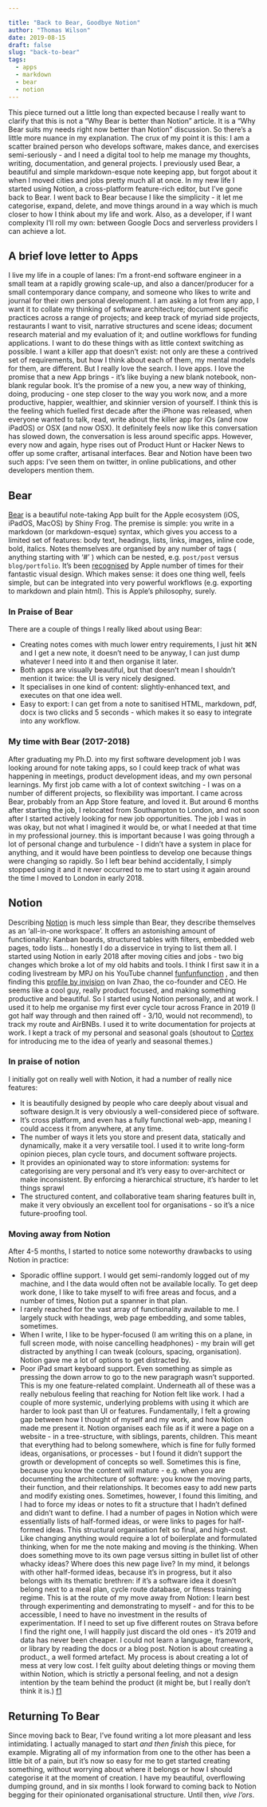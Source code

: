 ```yaml
---

title: "Back to Bear, Goodbye Notion"
author: "Thomas Wilson"
date: 2019-08-15
draft: false
slug: "back-to-bear"
tags:
  - apps
  - markdown
  - bear
  - notion
---
```


This piece turned out a little long than expected because I really want to clarify that this is not a “Why Bear is better than Notion” article. It is a “Why Bear suits my needs right now better than Notion” discussion. So there’s a little more nuance in my explanation.
The crux of my point it is this: I am a scatter brained person who develops software, makes dance, and exercises semi-seriously - and I need a digital tool to help me manage my thoughts, writing, documentation, and general projects. I previously used Bear, a beautiful and simple markdown-esque note keeping app, but forgot about it when I moved cities and jobs pretty much all at once. In my new life I started using Notion, a cross-platform feature-rich editor, but I’ve gone back to Bear.
I went back to Bear because I like the simplicity - it let me categorise, expand, delete, and move things around in a way which is much closer to how I think about my life and work. Also, as a developer, if I want complexity I’ll roll my own: between Google Docs and serverless providers I can achieve a lot.

## A brief love letter to Apps

I live my life in a couple of lanes: I’m a front-end software engineer in a small team at a rapidly growing scale-up, and also a dancer/producer for a small contemporary dance company, and someone who likes to write and journal for their own personal development. I am asking a lot from any app, I want it to collate my thinking of software architecture; document specific practices across a range of projects; and keep track of myriad side projects, restaurants I want to visit, narrative structures and scene ideas; document research material and my evaluation of it; and outline workflows for funding applications. I want to do these things with as little context switching as possible. I want a killer app that doesn’t exist: not only are these a contrived set of requirements, but how I think about each of them, my mental models for them, are different.
But I really love the search. I love apps. I love the promise that a new App brings - it’s like buying a new blank notebook, non-blank regular book. It’s the promise of a new you, a new way of thinking, doing, producing - one step closer to the way you work now, and a more productive, happier, wealthier, and skinnier version of yourself. I think this is the feeling which fuelled first decade after the iPhone was released, when everyone wanted to talk, read, write about the killer app for iOs (and now iPadOS) or OSX (and now OSX).
It definitely feels now like this conversation has slowed down, the conversation is less around specific apps. However, every now and again, hype rises out of Product Hunt or Hacker News to offer up some crafter, artisanal interfaces. Bear and Notion have been two such apps: I’ve seen them on twitter, in online publications, and other developers mention them.

## Bear

[Bear](https://bear.app) is a beautiful note-taking App built for the Apple ecosystem (iOS, iPadOS, MacOS) by Shiny Frog. The premise is simple: you write in a markdown (or markdown-esque) syntax, which gives you access to a limited set of features: body text, headings, lists, links, images, inline code, bold, italics. Notes themselves are organised by any number of tags ( anything starting with ‘#’ ) which can be nested, e.g. `post/post` versus `blog/portfolio`. It’s been [recognised](https://blog.bear.app/2017/06/thank-you-yes-you-for-our-2017-apple-design-award/) by Apple number of times for their fantastic visual design. Which makes sense: it does one thing well, feels simple, but can be integrated into very powerful workflows (e.g. exporting to markdown and plain html). This is Apple’s philosophy, surely.

### In Praise of Bear

There are a couple of things I really liked about using Bear:

- Creating notes comes with much lower entry requirements, I just hit ⌘N and I get a new note, it doesn’t need to be anyway, I can just dump whatever I need into it and then organise it later.
- Both apps are visually beautiful, but that doesn’t mean I shouldn’t mention it twice: the UI is very nicely designed.
- It specialises in one kind of content: slightly-enhanced text, and executes on that one idea well.
- Easy to export: I can get from a note to sanitised HTML, markdown, pdf, docx is two clicks and 5 seconds - which makes it so easy to integrate into any workflow.

### My time with Bear (2017-2018)

After graduating my Ph.D. into my first software development job I was looking around for note taking apps, so I could keep track of what was happening in meetings, product development ideas, and my own personal learnings. My first job came with a lot of context switching - I was on a number of different projects, so flexibility was important.
I came across Bear, probably from an App Store feature, and loved it. But around 6 months after starting the job, I relocated from Southampton to London, and not soon after I started actively looking for new job opportunities. The job I was in was okay, but not what I imagined it would be, or what I needed at that time in my professional journey. this is important because I was going through a lot of personal change and turbulence - I didn’t have a system in place for anything, and it would have been pointless to develop one because things were changing so rapidly.
So I left bear behind accidentally, I simply stopped using it and it never occurred to me to start using it again around the time I moved to London in early 2018.

## Notion

Describing [Notion](https://www.notion.so) is much less simple than Bear, they describe themselves as an ‘all-in-one workspace’. It offers an astonishing amount of functionality: Kanban boards, structured tables with filters, embedded web pages, todo lists… honestly I do a disservice in trying to list them all.
I started using Notion in early 2018 after moving cities and jobs - two big changes which broke a lot of my old habits and tools. I think I first saw it in a coding livestream by MPJ on his YouTube channel [funfunfunction](https://www.youtube.com/channel/UCO1cgjhGzsSYb1rsB4bFe4Q) , and then finding this [profile by invision](https://www.invisionapp.com/inside-design/ivan-zhou-notion-interview/) on Ivan Zhao, the co-founder and CEO. He seems like a cool guy, really product focused, and making something productive and beautiful. So I started using Notion personally, and at work.
I used it to help me organise my first ever cycle tour across France in 2019 (I got half way through and then rained off - 3/10, would not recommend), to track my route and AirBNBs. I used it to write documentation for projects at work. I kept a track of my personal and seasonal goals (shoutout to [Cortex](https://www.relay.fm/cortex/79) for introducing me to the idea of yearly and seasonal themes.)

### In praise of notion

I initially got on really well with Notion, it had a number of really nice features:

- It is beautifully designed by people who care deeply about visual and software design.It is very obviously a well-considered piece of software.
- It’s cross platform, and even has a fully functional web-app, meaning I could access it from anywhere, at any time.
- The number of ways it lets you store and present data, statically and dynamically, make it a very versatile tool. I used it to write long-form opinion pieces, plan cycle tours, and document software projects.
- It provides an opinionated way to store information: systems for categorising are very personal and it’s very easy to over-architect or make inconsistent. By enforcing a hierarchical structure, it’s harder to let things sprawl
- The structured content, and collaborative team sharing features built in, make it very obviously an excellent tool for organisations - so it’s a nice future-proofing tool.

### Moving away from Notion

After 4-5 months, I started to notice some noteworthy drawbacks to using Notion in practice:

- Sporadic offline support. I would get semi-randomly logged out of my machine, and I the data would often not be available locally. To get deep work done, I like to take myself to wifi free areas and focus, and a number of times, Notion put a spanner in that plan.
- I rarely reached for the vast array of functionality available to me. I largely stuck with headings, web page embedding, and some tables, sometimes.
- When I write, I like to be hyper-focused (I am writing this on a plane, in full screen mode, with noise cancelling headphones) - my brain will get distracted by anything I can tweak (colours, spacing, organisation). Notion gave me a lot of options to get distracted by.
- Poor iPad smart keyboard support. Even something as simple as pressing the down arrow to go to the new paragraph wasn’t supported. This is my one feature-related complaint.
  Underneath all of these was a really nebulous feeling that reaching for Notion felt like work. I had a couple of more systemic, underlying problems with using it which are harder to look past than UI or features.
  Fundamentally, I felt a growing gap between how I thought of myself and my work, and how Notion made me present it. Notion organises each file as if it were a page on a website - in a tree-structure, with siblings, parents, children. This meant that everything had to belong somewhere, which is fine for fully formed ideas, organisations, or processes - but I found it didn’t support the growth or development of concepts so well. Sometimes this is fine, because you know the content will mature - e.g. when you are documenting the architecture of software: you know the moving parts, their function, and their relationships. It becomes easy to add new parts and modify existing ones.
  Sometimes, however, I found this limiting, and I had to force my ideas or notes to fit a structure that I hadn’t defined and didn’t want to define. I had a number of pages in Notion which were essentially lists of half-formed ideas, or were links to pages for half-formed ideas. This structural organisation felt so final, and high-cost. Like changing anything would require a lot of boilerplate and formulated thinking, when for me the note making and moving _is_ the thinking.
  When does something move to its own page versus sitting in bullet list of other whacky ideas? Where does this new page live? In my mind, it belongs with other half-formed ideas, because it’s in progress, but it also belongs with its thematic brethren: if it’s a software idea it doesn’t belong next to a meal plan, cycle route database, or fitness training regime.
  This is at the route of my move away from Notion: I learn best through experimenting and demonstrating to myself - and for this to be accessible, I need to have no investment in the results of experimentation. If I need to set up five different routes on Strava before I find the right one, I will happily just discard the old ones - it’s 2019 and data has never been cheaper. I could not learn a language, framework, or library by reading the docs or a blog post.
  Notion is about creating a product., a well formed artefact. My process is about creating a lot of mess at very low cost. I felt guilty about deleting things or moving them within Notion, which is strictly a personal feeling, and not a design intention by the team behind the product (it might be, but I really don’t think it is.) [f1](#footnote-1)

## Returning To Bear

Since moving back to Bear, I’ve found writing a lot more pleasant and less intimidating. I actually managed to start _and then finish_ this piece, for example. Migrating all of my information from one to the other has been a little bit of a pain, but it’s now so easy for me to get started creating something, without worrying about where it belongs or how I should categorise it at the moment of creation. I have my beautiful, overflowing dumping ground, and in six months I look forward to coming back to Notion begging for their opinionated organisational structure. Until then, _vive l’ors_.
